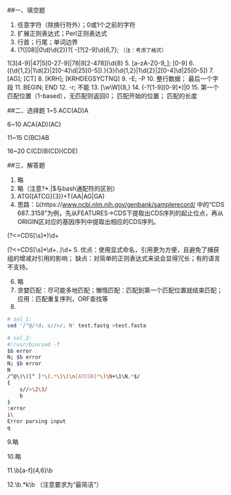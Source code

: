 ##一、填空题
1. 任意字符（除换行符外）；0或1个之前的字符
2. 扩展正则表达式；Perl正则表达式
3. 行首；行尾；单词边界
4. \(?([08]|0\d)\d{2}\)?[ -]?[2-9]\d{6,7}; `（注：考虑了格式）`

 1(3[4-9]|47|5[0-27-9]|78|8[2-478])\d{8}
5. [a-zA-Z0-9_]; [0-9]
6. ((\d{1,2}|1\d{2}|2[0-4]\d|25[0-5])\.){3}(\d{1,2}|1\d{2}|2[0-4]\d|25[0-5])
7. [AG]; [CT]
8. [KRH]; [KRHDEGSYCTNQ]
9. -E; -P
10. 整行数据； 最后一个字段
11. BEGIN; END
12. -r; 不能
13. [\w\W]{8,}
14. (-?[1-9][0-9]*)|0
15. 第一个匹配位置（1-based），无匹配则返回0； 匹配开始的位置； 匹配的长度

##二、选择题
1~5 ACC(AD)A

6~10 ACA(AD)(AC)

11~15 C(BC)AB

16~20 C(CD)B(CD)(CDE)

##三、解答题
1. 略
2. 略（注意?*.|$与bash通配符的区别）
3. ATG([ATCG]{3})+T(AA|AG|GA)
4. 思路：以https://www.ncbi.nlm.nih.gov/genbank/samplerecord/ 中的“CDS             687..3158”为例，先从FEATURES->CDS下提取出CDS序列的起止位点，再从ORIGIN区对应的基因序列中提取出相应的CDS序列。

(?<=CDS[\s]*)\d+

(?<=CDS[\s]*\d+\.\.)\d+
5. 优点：使用显式命名，引用更为方便，且避免了捕获组的增减对引用的影响；
缺点：对简单的正则表达式来说会显得冗长；有的语言不支持。

6. 略
7. 贪婪匹配：尽可能多地匹配；懒惰匹配：匹配到第一个匹配位置就结束匹配；应用：匹配重复序列，ORF查找等
8. 
```bash
# sol_1:
sed '/^@/!d; s//>/; N' test.fastq >test.fasta

# sol_2:
#!/usr/bin/sed -f
$b error
N; $b error
N; $b error
N
/^@\(\([^ ]*\).*\)\(\n[ATCGN]*\)\N+\1\N.*$/
{
	s//>\2\3/
	b
}
:error
i\
Error parsing input
q
```
9.略

10.略

11.\b[a-f]{4,6}\b

12.\b.*k\b （注意要求为“最简洁”）